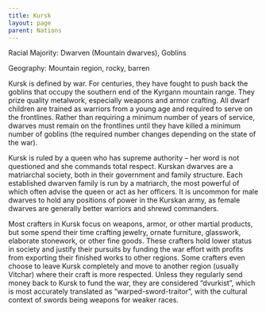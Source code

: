 ```yaml
---
title: Kursk
layout: page
parent: Nations
---
```


Racial Majority: Dwarven (Mountain dwarves), Goblins

Geography: Mountain region, rocky, barren

Kursk is defined by war. For centuries, they have fought to push back the goblins that occupy the southern end of the Kyrgann mountain range.  They prize quality metalwork, especially weapons and armor crafting.  All dwarf children are trained as warriors from a young age and required to serve on the frontlines.  Rather than requiring a minimum number of years of service, dwarves must remain on the frontlines until they have killed a minimum number of goblins (the required number changes depending on the state of the war).  

Kursk is ruled by a queen who has supreme authority – her word is not questioned and she commands total respect. Kurskan dwarves are a matriarchal society, both in their government and family structure.  Each established dwarven family is run by a matriarch, the most powerful of which often advise the queen or act as her officers.  It is uncommon for male dwarves to hold any positions of power in the Kurskan army, as female dwarves are generally better warriors and shrewd commanders.

Most crafters in Kursk focus on weapons, armor, or other martial products, but some spend their time crafting jewelry, ornate furniture, glasswork, elaborate stonework, or other fine goods.  These crafters hold lower status in society and justify their pursuits by funding the war effort with profits from exporting their finished works to other regions.  Some crafters even choose to leave Kursk completely and move to another region (usually Vitchar) where their craft is more respected.  Unless they regularly send money back to Kursk to fund the war, they are considered “dvurkist”, which is most accurately translated as “warped-sword-traitor”, with the cultural context of swords being weapons for weaker races.

